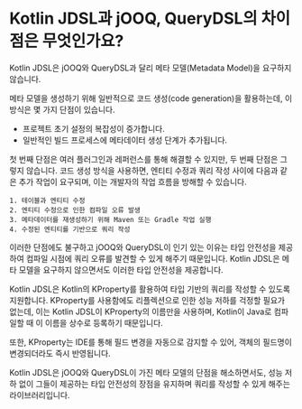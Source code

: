 # Kotlin JDSL과 jOOQ, QueryDSL의 차이점은 무엇인가요?

Kotlin JDSL은 jOOQ와 QueryDSL과 달리 메타 모델(Metadata Model)을 요구하지 않습니다.

메타 모델을 생성하기 위해 일반적으로 코드 생성(code generation)을 활용하는데, 이 방식은 몇 가지 단점이 있습니다.

- 프로젝트 초기 설정의 복잡성이 증가합니다.
- 일반적인 빌드 프로세스에 메타데이터 생성 단계가 추가됩니다.

첫 번째 단점은 여러 플러그인과 레퍼런스를 통해 해결할 수 있지만, 두 번째 단점은 그렇지 않습니다. 코드 생성 방식을 사용하면, 엔티티 수정과 쿼리 작성 사이에 다음과 같은 추가 작업이 요구되며, 이는 개발자의 작업 흐름을 방해할 수 있습니다.

```
1. 테이블과 엔티티 수정
2. 엔티티 수정으로 인한 컴파일 오류 발생
3. 메타데이터를 재생성하기 위해 Maven 또는 Gradle 작업 실행
4. 수정된 엔티티를 기반으로 쿼리 작성
```
이러한 단점에도 불구하고 jOOQ와 QueryDSL이 인기 있는 이유는 타입 안전성을 제공하여 컴파일 시점에 쿼리 오류를 발견할 수 있게 해주기 때문입니다. Kotlin JDSL은 메타 모델을 요구하지 않으면서도 이러한 타입 안전성을 제공합니다.

Kotlin JDSL은 Kotlin의 KProperty를 활용하여 타입 기반의 쿼리를 작성할 수 있도록 지원합니다. KProperty를 사용함에도 리플렉션으로 인한 성능 저하를 걱정할 필요가 없는데, 이는 Kotlin JDSL이 KProperty의 이름만을 사용하며, Kotlin이 Java로 컴파일할 때 이 이름을 상수로 등록하기 때문입니다.

또한, KProperty는 IDE를 통해 필드 변경을 자동으로 감지할 수 있어, 객체의 필드명이 변경되더라도 즉시 반영됩니다.

Kotlin JDSL은 jOOQ와 QueryDSL이 가진 메타 모델의 단점을 해소하면서도, 성능 저하 없이 그들이 제공하는 타입 안전성의 장점을 유지하며 쿼리를 작성할 수 있게 해주는 라이브러리입니다.
